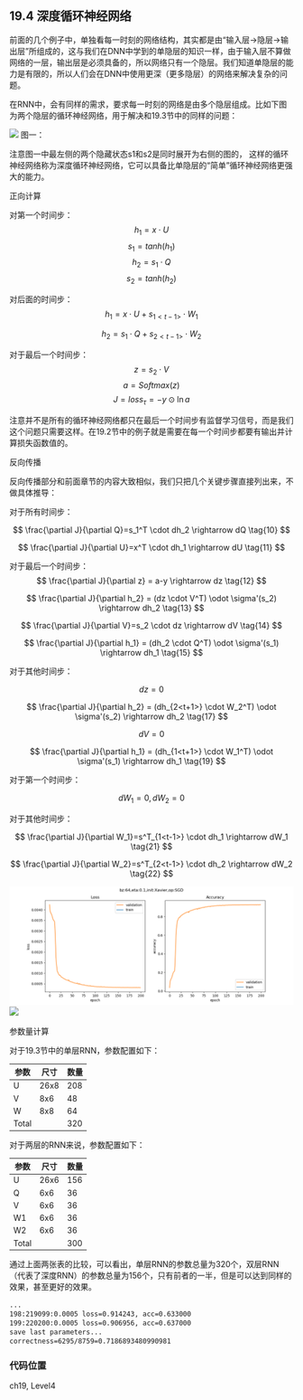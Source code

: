 <!--Copyright © Microsoft Corporation. All rights reserved.
  适用于[License](https://github.com/Microsoft/ai-edu/blob/master/LICENSE.md)版权许可-->

## 19.4 深度循环神经网络

前面的几个例子中，单独看每一时刻的网络结构，其实都是由“输入层->隐层->输出层”所组成的，这与我们在DNN中学到的单隐层的知识一样，由于输入层不算做网络的一层，输出层是必须具备的，所以网络只有一个隐层。我们知道单隐层的能力是有限的，所以人们会在DNN中使用更深（更多隐层）的网络来解决复杂的问题。

在RNN中，会有同样的需求，要求每一时刻的网络是由多个隐层组成。比如下图为两个隐层的循环神经网络，用于解决和19.3节中的同样的问题：

<img src="../Images/19/deep_rnn_net.png"/>
图一：

注意图一中最左侧的两个隐藏状态s1和s2是同时展开为右侧的图的，
这样的循环神经网络称为深度循环神经网络，它可以具备比单隐层的“简单”循环神经网络更强大的能力。



正向计算


对第一个时间步：
$$
h_1 = x \cdot U \tag{1}
$$
$$
s_1 = tanh(h_1) \tag{2}
$$
$$
h_2 = s_1 \cdot Q \tag{3}
$$
$$
s_2 = tanh(h_2) \tag{4}
$$

对后面的时间步：
$$
h_1 = x \cdot U + s_{1<t-1>} \cdot W_1 \tag{5}
$$

$$
h_2 = s_1 \cdot Q + s_{2<t-1>} \cdot W_2 \tag{6}
$$

对于最后一个时间步：
$$
z = s_2 \cdot V \tag{7}
$$
$$
a = Softmax(z) \tag{8}
$$
$$
J = loss_{\tau} = -y \odot \ln a \tag{9}
$$

注意并不是所有的循环神经网络都只在最后一个时间步有监督学习信号，而是我们这个问题只需要这样。在19.2节中的例子就是需要在每一个时间步都要有输出并计算损失函数值的。

反向传播

反向传播部分和前面章节的内容大致相似，我们只把几个关键步骤直接列出来，不做具体推导：

对于所有时间步：

$$
\frac{\partial J}{\partial Q}=s_1^T \cdot dh_2 \rightarrow dQ \tag{10}
$$

$$
\frac{\partial J}{\partial U}=x^T \cdot dh_1 \rightarrow dU \tag{11}
$$

对于最后一个时间步：
$$
\frac{\partial J}{\partial z} = a-y \rightarrow dz \tag{12}
$$

$$
\frac{\partial J}{\partial h_2} = (dz \cdot V^T) \odot \sigma'(s_2) \rightarrow dh_2 \tag{13}
$$

$$
\frac{\partial J}{\partial V}=s_2 \cdot dz \rightarrow dV \tag{14}
$$

$$
\frac{\partial J}{\partial h_1} = (dh_2 \cdot Q^T) \odot \sigma'(s_1) \rightarrow dh_1 \tag{15}
$$

对于其他时间步：

$$
dz = 0 \tag{16}
$$

$$
\frac{\partial J}{\partial h_2} = (dh_{2<t+1>} \cdot W_2^T) \odot \sigma'(s_2) \rightarrow dh_2 \tag{17}
$$

$$
dV = 0 \tag{18}
$$

$$
\frac{\partial J}{\partial h_1} = (dh_{1<t+1>} \cdot W_1^T) \odot \sigma'(s_1) \rightarrow dh_1 \tag{19}
$$

对于第一个时间步：

$$
dW_1 = 0, dW_2 = 0 \tag{20}
$$

对于其他时间步：

$$
\frac{\partial J}{\partial W_1}=s^T_{1<t-1>} \cdot dh_1 \rightarrow dW_1 \tag{21}
$$

$$
\frac{\partial J}{\partial W_2}=s^T_{2<t-1>} \cdot dh_2 \rightarrow dW_2 \tag{22}
$$


<img src="../Images/19/deep_rnn_loss.png"/>
<img src="../Images/19/deep_rnn_result.png"/>


参数量计算

对于19.3节中的单层RNN，参数配置如下：

|参数|尺寸|数量|
|---|---|---|
|U|26x8|208|
|V|8x6|48|
|W|8x8|64|
|Total||320|

对于两层的RNN来说，参数配置如下：

|参数|尺寸|数量|
|---|---|---|
|U|26x6|156|
|Q|6x6|36|
|V|6x6|36|
|W1|6x6|36|
|W2|6x6|36|
|Total||300|

通过上面两张表的比较，可以看出，单层RNN的参数总量为320个，双层RNN（代表了深度RNN）的参数总量为156个，只有前者的一半，但是可以达到同样的效果，甚至更好的效果。


```
...
198:219099:0.0005 loss=0.914243, acc=0.633000
199:220200:0.0005 loss=0.906956, acc=0.637000
save last parameters...
correctness=6295/8759=0.7186893480990981
```


### 代码位置

ch19, Level4

